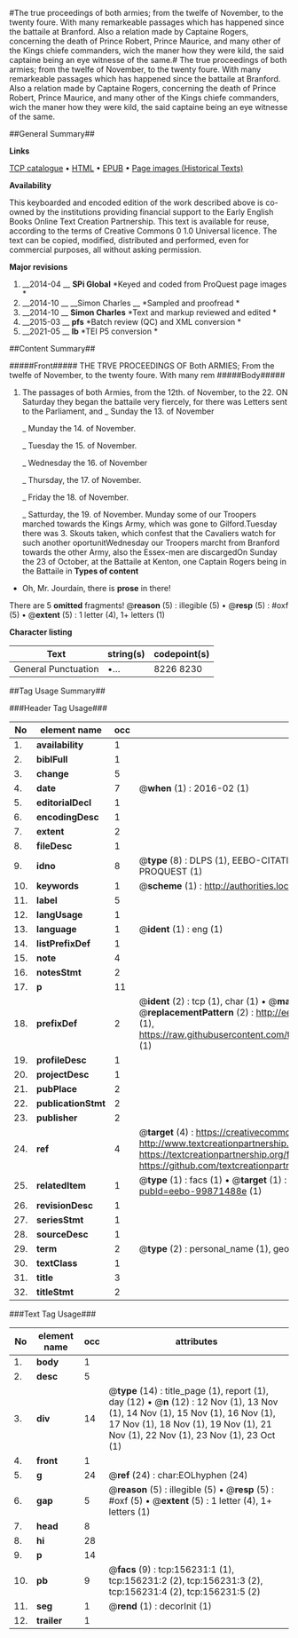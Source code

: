 #The true proceedings of both armies; from the twelfe of November, to the twenty foure. With many remarkeable passages which has happened since the battaile at Branford. Also a relation made by Captaine Rogers, concerning the death of Prince Robert, Prince Maurice, and many other of the Kings chiefe commanders, wich the maner how they were kild, the said captaine being an eye witnesse of the same.#
The true proceedings of both armies; from the twelfe of November, to the twenty foure. With many remarkeable passages which has happened since the battaile at Branford. Also a relation made by Captaine Rogers, concerning the death of Prince Robert, Prince Maurice, and many other of the Kings chiefe commanders, wich the maner how they were kild, the said captaine being an eye witnesse of the same.

##General Summary##

**Links**

[TCP catalogue](http://www.ota.ox.ac.uk/tcp/)  • 
[HTML](http://tei.it.ox.ac.uk/tcp/Texts-HTML/free/A95/A95130.html)  • 
[EPUB](http://tei.it.ox.ac.uk/tcp/Texts-EPUB/free/A95/A95130.epub) • 
[Page images (Historical Texts)](https://historicaltexts.jisc.ac.uk/eebo-99871488e)

**Availability**

This keyboarded and encoded edition of the work described above is co-owned by the
    institutions providing financial support to the Early English Books Online Text Creation
    Partnership. This text is available for reuse, according to the terms of  Creative Commons 0 1.0 Universal
    licence. The text can be copied, modified, distributed and performed, even for commercial
    purposes, all without asking permission.

**Major revisions**

1. __2014-04 __ __SPi Global__ *Keyed and coded from ProQuest page images *
1. __2014-10 __ __Simon Charles __ *Sampled and proofread *
1. __2014-10 __ __Simon Charles__ *Text and markup reviewed and edited *
1. __2015-03 __ __pfs__ *Batch review (QC) and XML conversion *
1. __2021-05 __ __lb__ *TEI P5 conversion *

##Content Summary##

#####Front#####
THE TRVE PROCEEDINGS OF Both ARMIES; From the twelfe of November, to the twenty foure. With many rem
#####Body#####

1. The passages of both Armies, from the 12th. of November, to the 22.
ON Saturday they began the battaile very fiercely, for there was Letters sent to the Parliament, and
    _ Sunday the 13. of November

    _ Munday the 14. of November.

    _ Tuesday the 15. of November.

    _ Wednesday the 16. of November

    _ Thursday, the 17. of November.

    _ Friday the 18. of November.

    _ Satturday, the 19. of November.
Munday some of our Troopers marched towards the Kings Army, which was gone to Gilford.Tuesday there was 3. Skouts taken, which confest that the Cavaliers watch for such another oportunitWednesday our Troopers marcht from Branford towards the other Army, also the Essex-men are discargedOn Sunday the 23 of October, at the Battaile at Kenton, one Captain Rogers being in the Battaile in 
**Types of content**

  * Oh, Mr. Jourdain, there is **prose** in there!

There are 5 **omitted** fragments! 
 @__reason__ (5) : illegible (5)  •  @__resp__ (5) : #oxf (5)  •  @__extent__ (5) : 1 letter (4), 1+ letters (1)

**Character listing**


|Text|string(s)|codepoint(s)|
|---|---|---|
|General Punctuation|•…|8226 8230|

##Tag Usage Summary##

###Header Tag Usage###

|No|element name|occ|attributes|
|---|---|---|---|
|1.|__availability__|1||
|2.|__biblFull__|1||
|3.|__change__|5||
|4.|__date__|7| @__when__ (1) : 2016-02 (1)|
|5.|__editorialDecl__|1||
|6.|__encodingDesc__|1||
|7.|__extent__|2||
|8.|__fileDesc__|1||
|9.|__idno__|8| @__type__ (8) : DLPS (1), EEBO-CITATION (1), VID (1), EEBO-PROQUEST (1), STC (3), PROQUEST (1)|
|10.|__keywords__|1| @__scheme__ (1) : http://authorities.loc.gov/ (1)|
|11.|__label__|5||
|12.|__langUsage__|1||
|13.|__language__|1| @__ident__ (1) : eng (1)|
|14.|__listPrefixDef__|1||
|15.|__note__|4||
|16.|__notesStmt__|2||
|17.|__p__|11||
|18.|__prefixDef__|2| @__ident__ (2) : tcp (1), char (1)  •  @__matchPattern__ (2) : ([0-9\-]+):([0-9IVX]+) (1), (.+) (1)  •  @__replacementPattern__ (2) : http://eebo.chadwyck.com/downloadtiff?vid=$1&page=$2 (1), https://raw.githubusercontent.com/textcreationpartnership/Texts/master/tcpchars.xml#$1 (1)|
|19.|__profileDesc__|1||
|20.|__projectDesc__|1||
|21.|__pubPlace__|2||
|22.|__publicationStmt__|2||
|23.|__publisher__|2||
|24.|__ref__|4| @__target__ (4) : https://creativecommons.org/publicdomain/zero/1.0/ (1), http://www.textcreationpartnership.org/docs/. (1), https://textcreationpartnership.org/faq/#faq05 (1), https://github.com/textcreationpartnership (1)|
|25.|__relatedItem__|1| @__type__ (1) : facs (1)  •  @__target__ (1) : https://data.historicaltexts.jisc.ac.uk/view?pubId=eebo-99871488e (1)|
|26.|__revisionDesc__|1||
|27.|__seriesStmt__|1||
|28.|__sourceDesc__|1||
|29.|__term__|2| @__type__ (2) : personal_name (1), geographic_name (1)|
|30.|__textClass__|1||
|31.|__title__|3||
|32.|__titleStmt__|2||


###Text Tag Usage###

|No|element name|occ|attributes|
|---|---|---|---|
|1.|__body__|1||
|2.|__desc__|5||
|3.|__div__|14| @__type__ (14) : title_page (1), report (1), day (12)  •  @__n__ (12) : 12 Nov (1), 13 Nov (1), 14 Nov (1), 15 Nov (1), 16 Nov (1), 17 Nov (1), 18 Nov (1), 19 Nov (1), 21 Nov (1), 22 Nov (1), 23 Nov (1), 23 Oct (1)|
|4.|__front__|1||
|5.|__g__|24| @__ref__ (24) : char:EOLhyphen (24)|
|6.|__gap__|5| @__reason__ (5) : illegible (5)  •  @__resp__ (5) : #oxf (5)  •  @__extent__ (5) : 1 letter (4), 1+ letters (1)|
|7.|__head__|8||
|8.|__hi__|28||
|9.|__p__|14||
|10.|__pb__|9| @__facs__ (9) : tcp:156231:1 (1), tcp:156231:2 (2), tcp:156231:3 (2), tcp:156231:4 (2), tcp:156231:5 (2)|
|11.|__seg__|1| @__rend__ (1) : decorInit (1)|
|12.|__trailer__|1||
